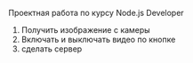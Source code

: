 Проектная работа по курсу Node.js Developer

1. Получить изображение с камеры
2. Включать и выключать видео по кнопке
3. сделать сервер